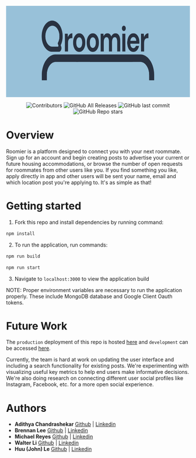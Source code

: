 <p align="center">
<img src= "./client/assets/roomier_banner.png" width="750" height="250" align="center">
</p>
<p align="center">
  <img alt="Contributors" src="https://img.shields.io/github/contributors/Tassled-Wobbegong5/roomier?color=%239d65c9&style=flat-square">
  <img alt="GitHub All Releases" src="https://img.shields.io/github/downloads/Tassled-Wobbegong5/roomier/total?color=green">
  <img alt="GitHub last commit" src="https://img.shields.io/github/last-commit/Tassled-Wobbegong5/roomier?color=orange">
  <img alt="GitHub Repo stars" src="https://img.shields.io/github/stars/Tassled-Wobbegong5/roomier?style=social">

</p>

# Overview

Roomier is a platform designed to connect you with your next roommate. Sign up for an account and begin creating posts to advertise your current or future housing accommodations, or browse the number of open requests for roommates from other users like you. If you find something you like, apply directly in app and other users will be sent your name, email and which location post you're applying to. It's as simple as that!

# Getting started

1. Fork this repo and install dependencies by running command:

```sh
npm install
```

2. To run the application, run commands:

```sh
npm run build
```

```sh
npm run start
```

3. Navigate to `localhost:3000` to view the application build

NOTE: Proper environment variables are necessary to run the application properly. These include MongoDB database and Google Client Oauth tokens.

# Future Work

The `production` deployment of this repo is hosted [here](https://roomier.onrender.com) and `development` can be accessed [here](https://roomier-dev.onrender.com).

Currently, the team is hard at work on updating the user interface and including a search functionality for existing posts. We're experimenting with visualizing useful key metrics to help end users make informative decisions. We're also doing research on connecting different user social profiles like Instagram, Facebook, etc. for a more open social experience.

# Authors

- **Adithya Chandrashekar** [Github](https://github.com/addychandrashekar) | [Linkedin](https://www.linkedin.com/in/addyc/)
- **Brennan Lee** [Github](https://github.com/blee3395) | [Linkedin](https://www.linkedin.com/in/brennan-lee/)
- **Michael Reyes** [Github](https://github.com/Michaelr499) | [Linkedin](https://www.linkedin.com/in/michael-reyes-b4319216b)
- **Walter Li** [Github](https://github.com/findwalle) | [Linkedin](https://www.linkedin.com/in/li-walter/)
- **Huu (John) Le** [Github](https://github.com/JohnLeGit) | [Linkedin](https://www.linkedin.com/in/huu-le/)
